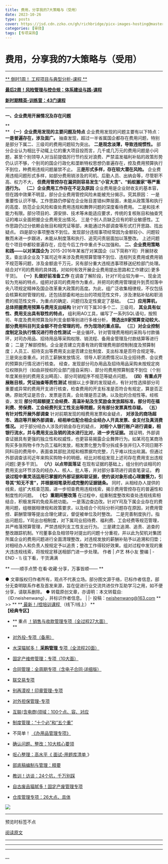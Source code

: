 ```yaml
---
title: 费用，分享我的7大策略与（受用）
date: 2023-10-26
type: posts
cover: https://jsd.cdn.zzko.cn/gh/richbridge/picx-images-hosting@master/thumbnail/技.jpg
categories: [审技]
tags: [专项采购]
---
```


#  费用，分享我的7大策略与（受用）

[  ](javascript:void\(0\);)

__ _ _ _ _

[ ** 倒时1周！  工程项目与典型分析-课程 **
](http://mp.weixin.qq.com/s?__biz=MzIxMTM3ODE1OQ==&mid=2247511957&idx=5&sn=ef607b779d5b7ff3e9809fce9e00f1f9&chksm=9754a515a0232c03160aaf9cc5044569717532fa02b27df2958b90fc2807af2965870bb76fad&scene=21#wechat_redirect)

[ **最后2周！风险管理与控合规：体系建设与践-课程**
](http://mp.weixin.qq.com/s?__biz=MzIxMTM3ODE1OQ==&mid=2247512080&idx=3&sn=fde771e101c895a1a7fa7b47d1a6de12&chksm=9754ba90a0233386af476bba8e56313c1a2c34314b72374a2574d400144d401225dae1e1972b&scene=21#wechat_redirect)  

[ **新时期精英-训练营：43门课程**
](http://mp.weixin.qq.com/s?__biz=MzIxMTM3ODE1OQ==&mid=2247512127&idx=4&sn=9b0551a18d8064767d0df82fda9172bb&chksm=9754babfa02333a9bd2ea019e2d5c59bf2294f4f293fbe30f7216a512caea4d636b8c4d3566e&scene=21#wechat_redirect)

* * *

  

**一、企业费用开展情况及存在问题**  

**  
** **（一）企业费用发现的主要问题及特点** 企业费用发现的问题主要有以下特点：  **一是普遍存在，涉及面广。** 抽查发现，超过一半省属国企都存在费用问题，特别是部分下属二、三级司的费用问题较为突出。  **二是观念淡薄，导致违规惯性。** 部分企业认为相比于动辄上亿的重大项目投而言，几千或几万元的费用问题是小问题，甚至个别领导人对当前提倡厉行节约反对浪费、严禁滥发福利补贴的政策形势仍认识不够，个别司的国企行政化和垄断特权思想仍普遍存在，控及费用预算执行不到位，种费用违规问题屡禁不止。  **三是形式多样，存在较大潜在风险。** 企业费用违规问题形式多样，如部分费用销涉及的司机、后勤人员、出纳会等，尽管职不高、权力不大， **但费用管控存在漏洞则容易发生“小官大贪”、“蚂蚁搬家”等严重违行为。** **（二）企业费用工作存在不足及原因** 企业费用是企业财收支的基本容，但在践中效果不明显，部分企业费用管控风险未能被充分揭示。究其原因：  一是重要性认识不够。工作思路仍停留在企业账目差错纠弊层面，未能从政策落和执行的高度、防范企业风险和查处费用违规和舞弊问题的深度看待费用。  二是和技术能力有限。部分项目的、源安排、技术等未能适应要求，传统的复核账目和抽查凭证的难以全面把握企业费用支出情况。  三是个别人员缺乏应有的职业敏感性。工作思路仍过分依赖会账目和相凭证等部，未能通过外部调查等形式打开思路、找出疑点。  四是部分事项整改不到位。发现部分违规事项经常因为金额较小、问题较散而未进一步跟进，未能从制度落和执行、追究问责层面加以落整改。  上述问题在个项目中都较普遍存在，应在今后工作中重点予以加强和。  **二、企业费用策略和践——以对某国企为** 2015-2016年某省厅对某国企（以下简称Y司）开展财收支。查出该企业及下属司近年来涉及费用预算管理不到位、违规列支费用或费用销不规范等问题，涉及金额逾千万元，另有部分重大违规违事项移送纪检部门处理。结合对Y司的费用的具体践，对如何有效开展企业费用提出思路和工作建议[:更多干货]。  **（一）扎做好前准备工作** 在调查了解阶段，针对Y司业较为单一、现金流较为充裕的特点，组把对该司的费用作为重点，并把司的费用管理提升到贯彻落中央八项规定精神及国企改革重大政策的高度。为此，组广泛收集相律规，不仅包括会核算和财管理的规，还包括部委和地出台的项规范性文件，涉及津贴补贴和职消费的规范性文件，为重点的确定、问题归及定性奠定了基础。  **（二）应用算机，总体把握费用预算与费用支出结构** 针对Y司下属30多个二、三级司， **其业具有似性、费用支出具有联性的特点，** 组利用AO工具，编写了一系列SQL语句，按照司、年度及费用预算及际列支金额等别进行多维分析， **筛选出9家预算变动较大、部分费用科目列支金额不符合常理的司，作为现场的重点容。** **（三）对企业控制度制定及执行情况进行符合性测试** 一是业循环。针对管理费用相的采购与付款循环，对司办用品、招待用品等采购权限、销流程、备用金管理及付款结算等进行查；  二是了解部控制。企业是否建立完善有效的管理费用部控制制度及预算制度；人员工、招待支出等费用支出是否建立批制度、支出标准是否符合规定等。  三是突出查重点。对员工薪酬发放情况、领导人职消费情况以及业招待费、会议费的预算执行情况进行核查。  经查，发现部分司办用品及招待用品采购未按规定岗位权限执行（如由非授权的业部门擅自采购）、部分司费用预算制度不到位（个别年度某些别的费用支出畸高）、部分司销程序不规范等疑点问题。  **（四）有重点开展账目核，凭证抽查等质性测试** 根据以上步骤的发现疑点，有针对性选择部分司重要或异常的费用开支进行核查，检查费用的开支标准是否符合有规定，算是否正确，原始凭证是否合，发票是否真，会处理是否正确，以及批的合规性等。经核查，发现 **部分司超额提工会经费、高温补贴及生奖励金发放超标准，部分司在福利费、劳保费、工会经费列支工性支出等問题，另有部分发票真性存疑。** **（五）有针对性开展外部调查** 针对前期发现的相费用发票和金疑点， **对涉及的商场超市、酒店等开展外部调查，经相单位配合相企业经办人开具发票、金支付及真消费情况。** 对于部分经办人涉及的销金存在的疑点， **对相个人银行账户进行调查，相银行流水，并与费用支出及销的流水进行比对，进一步充证据。** 践证明，外部调查证据具有更强的独立性和权威性，也更容易揭露企业舞弊行为。如某司在某商场购买多张购物卡作为员工福利发放，相发票化整为零分拆成多张并归入不同日期不同科目的费用中，表面查其部批流程和相票据均完整，几乎难以找出纰漏。但通过外部调查该司近年来购买购物卡的明细，经比对核组发现上述司存在费用支出违规问题[:更多干货]。  **（六）以点带面落证** 在现有证据的基础上，组分别约谈相司的费用支出环节涉及的经办人、核人、批人等，并对部分事项进行调查笔录证。 **约谈过程中重灵活运用已掌握的外部证据和联证据，使约谈对象形成心理震慑力，引导其“知无不言”，并根据相笔录形成完整的证据链条。** 同时，从相经办人提供的线索，组扩大核查范围，进一步彻查费用违规线索，揭示费用管控存在的普遍性和制度性的问题。  **（七）重期间整改落** 在过程中，组重制度整改和查处违规线索相结合，积极发挥的免疫系统功能。  一是落边查边改。针对Y司及下属企业存在的费用问题，组根据相律规和政策要求，以及结合个司际分析问题存在原因，对费用管控、薪酬管理等提出合理化建议，督促被单位及时整改。  二是完善制度执行。指出问题后，Y司出台相制度，对下属司业招待费、福利费、工会经费等规范管理，并严格落预算管理，严禁违规列支工性支出行为。  三是建立追溯、追责、追查的整改跟踪机制。Y司董事会及相领导对提出的问题十分重视，并以此为契机对集团所属企业的费用问题进行全面清理整改，对违规发放的薪酬补贴予以追溯和归垫；对相经办人和负责人按规定予以追责；整改工作得较好效果。组对过程中发现的重大违违规线索，将按规定移送相部门进一步处理。  作者 | 卢艺 林小友  整编 |   \- END - \\\ 往下看，干货满满 

** ——顺手点赞·在看·收藏·分享，万事皆顺——  **

●
文章版权归作者所有，观点不代表立场。部分图文源于络，已标作者信息，部分无查明联系作者及首发来源，旨在促进行业交流共进仅作互助学习之用，如不便分享，请联系删除。
● 转载原创文章，亦请明：本文转载自:（ID:neishenwang），并标识作者信息。 | |-
投稿：neishenwang@163.com  ** >> ** **[ 最新！/控培训课程
](http://mp.weixin.qq.com/s?__biz=MzIxMTM3ODE1OQ==&mid=2247510759&idx=1&sn=20cab0c1b2d3d386c552ef7dfe7b0a94&chksm=9754a067a02329710887bc4c18fa43487618579b80e3ce7e6bb8a07d9a480f462a7a7456573f&scene=21#wechat_redirect)
（线下/线上） **  
**【经典专区】**  

  * ** 重点  [ ！销售与收款管理专项（全过程27大面） ](http://mp.weixin.qq.com/s?__biz=MzIxMTM3ODE1OQ==&mid=2247512049&idx=1&sn=db3fea4dbf6105c9837ecbc464c3ef49&chksm=9754a571a0232c670f87245437c234ae3ec859b4d651465c509fa7cd23c0f8a7e13a75025d53&scene=21#wechat_redirect)   
**

  * [ 对外投-专项（备用）  ](http://mp.weixin.qq.com/s?__biz=MzIxMTM3ODE1OQ==&mid=2247507501&idx=1&sn=957eba1bc8b78a9e0e8e99709bf1e608&chksm=9754d4ada0235dbb16aca709de3741458013c8a368889f19928da917c05281a796ccc384978b&scene=21#wechat_redirect)
  * [ 水深猫腻多！ **采购管理** 专项（全流程20面）  ](http://mp.weixin.qq.com/s?__biz=MzIxMTM3ODE1OQ==&mid=2247511916&idx=1&sn=54671d1cb744b71dc2a58067e74b4f83&chksm=9754a5eca0232cfac6d5c7bfec8b84858371184f65598009f752382a248dedce94dd7a68b304&scene=21#wechat_redirect)   

  * [ 固定产维修管理：专项（10大面）  ](http://mp.weixin.qq.com/s?__biz=MzIxMTM3ODE1OQ==&mid=2247511323&idx=1&sn=4a690dcd693ba693aec92b97bc6d09e3&chksm=9754a79ba0232e8dfaf611ad451d69b4619efc5e07269f5dc67f536791f4e3086522d1cb3f46&scene=21#wechat_redirect)
  * [ 合同管理：全周期专项（含电子合同·详细版）  ](http://mp.weixin.qq.com/s?__biz=MzIxMTM3ODE1OQ==&mid=2247511399&idx=1&sn=b0c7be7f298b9a5fc7547ac63680faf2&chksm=9754a7e7a0232ef1ec285ce429e7c9f0d3e74625c931c0be56f63084f826ae2cbb469987aeef&scene=21#wechat_redirect)   

  * [ 联交易专项  ](http://mp.weixin.qq.com/s?__biz=MzIxMTM3ODE1OQ==&mid=2247508469&idx=2&sn=cd40e6c2a20fdad6bfd62fc97c3591a9&chksm=9754ab75a0232263a3e46f978ad3f1f507460bba8a0c2f5ce0fae3a0e973e0f690a1c55d100e&scene=21#wechat_redirect)   

  * [ 别再漠视！印章管理-专项  ](http://mp.weixin.qq.com/s?__biz=MzIxMTM3ODE1OQ==&mid=2247507924&idx=1&sn=5aa3028f90b865663ef34b6002a7121c&chksm=9754d554a0235c429e5e2d3752f71193209aa007ee57f2966facface0b8642d87b7d47acaf8e&scene=21#wechat_redirect)
  * [ 对外担保管理-专项  ](http://mp.weixin.qq.com/s?__biz=MzIxMTM3ODE1OQ==&mid=2247508115&idx=2&sn=26ca29cee8507e601f2c6daa2332d78e&chksm=9754aa13a0232305ba1c36dbbd6ee20ab380db6ce50fdc0b376b1c4223de4ce3b3a2fdefebd2&scene=21#wechat_redirect)   

  * [ 互联(含电商)领域：100个点、容、对应 ](http://mp.weixin.qq.com/s?__biz=MzIxMTM3ODE1OQ==&mid=2247506458&idx=1&sn=d83c71344a6a052e677cc2cb56acab50&chksm=9754d09aa023598c2424f061bd1a1d91ffdba8d0ca8492ff33845d4f77098182e9f058c9dc6c&scene=21#wechat_redirect)
  * [ 制度管理：“十个必”和“五个重”  ](http://mp.weixin.qq.com/s?__biz=MzIxMTM3ODE1OQ==&mid=2247503600&idx=1&sn=8181ca22c6d4018a07a6cef9797bca63&chksm=9754c470a0234d66ab286ffc77a796df6c0b0f8eb9943c991d994672a9c60a85dea0d839c376&scene=21#wechat_redirect)
  * 不简单！ [ 《办用品管理专项》 ](http://mp.weixin.qq.com/s?__biz=MzIxMTM3ODE1OQ==&mid=2247505501&idx=1&sn=e0bb3ef5c2f8018299ae59fde6be8c76&chksm=9754dcdda02355cb81b079ade61713c5350a2bdec20d99ac7132683a98a3f48a937fcc33cada&scene=21#wechat_redirect)
  * [ 确认问题、整改：10大核心要领 ](http://mp.weixin.qq.com/s?__biz=MzIxMTM3ODE1OQ==&mid=2247505104&idx=1&sn=f71eaa08f55af4991e37d5d484b020e4&chksm=9754de50a023574644a0a072d274ae5cc3b2e3de7e31aac2b1499ab8b66627d51892010111c0&scene=21#wechat_redirect)
  * [ 呕心整理：高水平《 ](http://mp.weixin.qq.com/s?__biz=MzIxMTM3ODE1OQ==&mid=2247503750&idx=1&sn=ee25b0679e0e30de08c5959431f59e95&chksm=9754c506a0234c10d9e7ddbabb7a9d01f8726f3b97b64db733aa5fe2b6a47f7c09e298d9d3c9&scene=21#wechat_redirect) [ 面试-用题库清单 ](http://mp.weixin.qq.com/s?__biz=MzIxMTM3ODE1OQ==&mid=2247503750&idx=1&sn=ee25b0679e0e30de08c5959431f59e95&chksm=9754c506a0234c10d9e7ddbabb7a9d01f8726f3b97b64db733aa5fe2b6a47f7c09e298d9d3c9&scene=21#wechat_redirect) 》 
  * [ 部底稿编制与管理：精要 ](http://mp.weixin.qq.com/s?__biz=MzIxMTM3ODE1OQ==&mid=2247504176&idx=1&sn=506a83c56f7067391d884f4a15c52e3c&chksm=9754dbb0a02352a6822974397989af25a2a3c2724d9f832354534eb7b8407bbd40edf149edc8&scene=21#wechat_redirect)
  * [ 教训！访谈：24个坑，千万别踩 ](http://mp.weixin.qq.com/s?__biz=MzIxMTM3ODE1OQ==&mid=2247505625&idx=1&sn=99a5f3e79e84ae8e328a2e32ba9c4421&chksm=9754dc59a023554f5d100bc060dea1ecb3dc1550d76f66f795d8dbde526b0b3305a202dadde7&scene=21#wechat_redirect)
  * [ 自古废品猫腻多！固定产废管理专项 ](http://mp.weixin.qq.com/s?__biz=MzIxMTM3ODE1OQ==&mid=2247506257&idx=1&sn=28e6c29d862a3b2141a81052770de9c5&chksm=9754d3d1a0235ac71c6b47b9d7ae01199a019f7a4cadb7fcf68699d700c8f0ba255bb7b4f80a&scene=21#wechat_redirect)
  * [ 仓库管理专项：26大点、具体  ](http://mp.weixin.qq.com/s?__biz=MzIxMTM3ODE1OQ==&mid=2247511557&idx=1&sn=8856e0fe8e4a9c3b784c12e0904f663c&chksm=9754a485a0232d9392caea44132da503f5c09cf7d187c50e0f298b39cbe232a087c1f3dad954&scene=21#wechat_redirect)

![](https://mmbiz.qpic.cn/mmbiz_png/OphficJUUiaJ54aVCY4pBQvVEbvI6AFqPw6XCDBGtNKZrKvoSBsSzQQ33YelxDmhk8DqtFPrlyyLlqoOI3euPw9g/640?wx_fmt=png&from=appmsg)
** **

预览时标签不点

[ 阅读原文 ](javascript:;)









****



****



****





__









